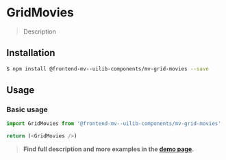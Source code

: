 # GridMovies

> Description

<!-- ![](./assets/preview.png) -->

## Installation

```sh
$ npm install @frontend-mv--uilib-components/mv-grid-movies --save
```

## Usage

### Basic usage
```js
import GridMovies from '@frontend-mv--uilib-components/mv-grid-movies'

return (<GridMovies />)
```


> **Find full description and more examples in the [demo page](#).**